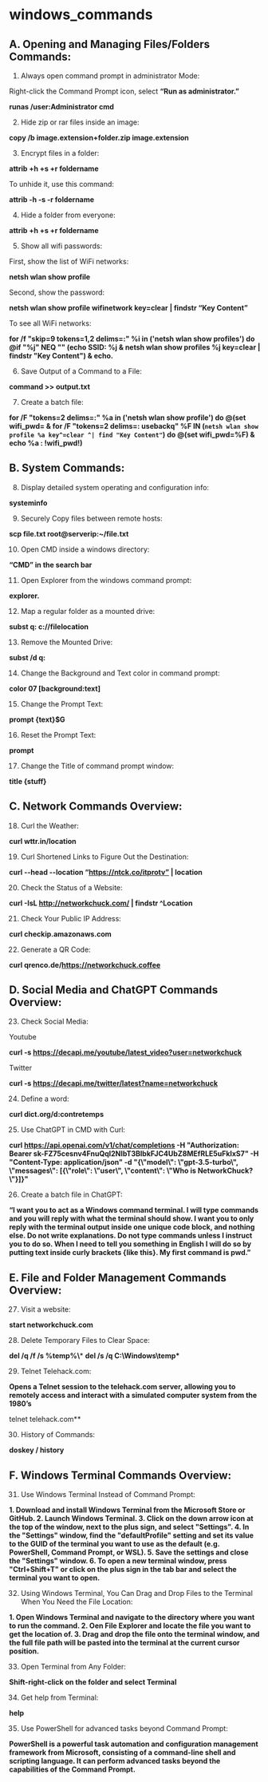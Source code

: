 # windows_commands
## A. Opening and Managing Files/Folders Commands:
1. Always open command prompt in administrator Mode: 

 Right-click the Command Prompt icon, select **“Run as administrator.”**

**runas /user:Administrator cmd**

2. Hide zip or rar files inside an image:

**copy /b image.extension+folder.zip image.extension**

3. Encrypt files in a folder:

**attrib +h +s +r foldername**

To unhide it, use this command:

**attrib -h -s -r foldername**

4. Hide a folder from everyone: 

**attrib +h +s +r foldername**

5. Show all wifi passwords:

First, show the list of WiFi networks:

**netsh wlan show profile**

Second, show the password:

**netsh wlan show profile wifinetwork key=clear | findstr “Key Content”**

To see all WiFi networks:

**for /f "skip=9 tokens=1,2 delims=:" %i in ('netsh wlan show profiles') do @if "%j" NEQ "" (echo SSID: %j & netsh wlan show profiles %j key=clear | findstr "Key Content") & echo.**

6. Save Output of a Command to a File:

 **command >> output.txt**

7. Create a batch file:

**for /F "tokens=2 delims=:" %a in ('netsh wlan show profile') do @(set wifi_pwd= & for /F "tokens=2 delims=: usebackq" %F IN (`netsh wlan show profile %a key^=clear ^| find "Key Content"`) do @(set wifi_pwd=%F) & echo %a : !wifi_pwd!)**

## B. System Commands:

8. Display detailed system operating and configuration info: 

**systeminfo**

9. Securely Copy files between remote hosts:

**scp file.txt root@serverip:~/file.txt**

10. Open CMD inside a windows directory:

**“CMD” in the search bar**

11. Open Explorer from the windows command prompt: 

**explorer.**

12. Map a regular folder as a mounted drive:

**subst q: c://filelocation**

13. Remove the Mounted Drive:

**subst /d q:**

14. Change the Background and Text color in command prompt:

**color 07 [background:text]**

15. Change the Prompt Text:

**prompt {text}$G**

16. Reset the Prompt Text:

**prompt**

17. Change the Title of command prompt window:

**title {stuff}**

## C. Network Commands Overview: 

18. Curl the Weather: 

**curl wttr.in/location**

19. Curl Shortened Links to Figure Out the Destination:

**curl --head --location “<https://ntck.co/itprotv”> | location**

20. Check the Status of a Website:

**curl -IsL <http://networkchuck.com/> | findstr ^Location**

21. Check Your Public IP Address: 

**curl checkip.amazonaws.com**

22. Generate a QR Code:

**curl qrenco.de/https://networkchuck.coffee**

## D. Social Media and ChatGPT Commands Overview:

23. Check Social Media:

Youtube 

**curl -s https://decapi.me/youtube/latest_video?user=networkchuck**

Twitter

**curl -s https://decapi.me/twitter/latest?name=networkchuck**

24. Define a word:

**curl dict.org/d:contretemps**

25. Use ChatGPT in CMD with Curl:

**curl <https://api.openai.com/v1/chat/completions> -H "Authorization: Bearer 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" -H "Content-Type: application/json" -d "{\\"model\\": \\"gpt-3.5-turbo\\", \\"messages\\": [{\\"role\\": \\"user\\", \\"content\\": \\"Who is NetworkChuck?\\"}]}"**

26. Create a batch file in ChatGPT: 

**“I want you to act as a Windows command terminal. I will type commands and you will reply with what the terminal should show. I want you to only reply with the terminal output inside one unique code block, and nothing else. Do not write explanations. Do not type commands unless I instruct you to do so. When I need to tell you something in English I will do so by putting text inside curly brackets {like this}. My first command is pwd.”**
## E. File and Folder Management Commands Overview:

27. Visit a website:

**start networkchuck.com**

28. Delete Temporary Files to Clear Space:

**del /q /f /s %temp%\\***
**del /s /q C:\\Windows\\temp\***

29. Telnet Telehack.com:

**Opens a Telnet session to the telehack.com server, allowing you to remotely access and interact with a simulated computer system from the 1980’s**

telnet telehack.com**

30. History of Commands: 

**doskey / history**

## F. Windows Terminal Commands Overview:

31. Use Windows Terminal Instead of Command Prompt:

**1. Download and install Windows Terminal from the Microsoft Store or GitHub. 2. Launch Windows Terminal. 3. Click on the down arrow icon at the top of the window, next to the plus sign, and select "Settings". 4. In the "Settings" window, find the "defaultProfile" setting and set its value to the GUID of the terminal you want to use as the default (e.g. PowerShell, Command Prompt, or WSL). 5. Save the settings and close the "Settings" window. 6. To open a new terminal window, press "Ctrl+Shift+T" or click on the plus sign in the tab bar and select the terminal you want to open.**
 

32. Using Windows Terminal, You Can Drag and Drop Files to the Terminal When You Need the File Location:

**1. Open Windows Terminal and navigate to the directory where you want to run the command. 2. Oen File Explorer and locate the file you want to get the location of. 3. Drag and drop the file onto the terminal window, and the full file path will be pasted into the terminal at the current cursor position.**

33. Open Terminal from Any Folder:

**Shift-right-click on the folder and select Terminal**

34. Get help from Terminal: 

**help**

35. Use PowerShell for advanced tasks beyond Command Prompt: 

**PowerShell is a powerful task automation and configuration management framework from Microsoft, consisting of a command-line shell and scripting language. It can perform advanced tasks beyond the capabilities of the Command Prompt.**
